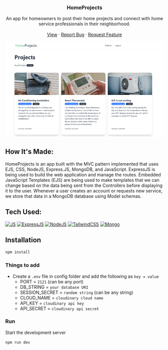 <div align="center">
  <h3 align="center">HomeProjects</h3>
  <p align="center">
    An app for homeowners to post their home projects and connect with home service professionals in their neighborhood.
    <br />
    <br />
    <a href="https://puce-grumpy-chicken.cyclic.app/">View</a>
    ·
    <a href="https://github.com/joselupianez/home-services-project/issues">Report Bug</a>
    ·
    <a href="https://github.com/joselupianez/home-services-project/pulls">Request Feature</a>
  </p>
  <img src="screenshot.png">
</div>

## How It's Made:
HomeProjects is an app built with the MVC pattern implemented that uses EJS, CSS, NodeJS, Express.JS, MongoDB, and JavaScript. ExpressJS is being used to build the web application and manage the routes. Embedded JavaScript Templates (EJS) are being used to make templates that we can change based on the data being sent from the Controllers before displaying it to the user. Whenever a user creates an account or requests new service, we store that data in a MongoDB database using Model schemas.


## Tech Used:
[![JS][Javascript]][Javascript]
[![ExpressJS][Express.JS]][Express.JS]
[![NodeJS][Node.JS]][Node.JS]
[![TailwindCSS][Tailwind.CSS]][Tailwind.CSS]
[![Mongo][MongoDB]][MongoDB]


## Installation

```sh
npm install
```
### Things to add

- Create a `.env` file in config folder and add the following as `key = value`
  - PORT = `2121` (can be any port)
  - DB_STRING = `your database URI`
  - SESSION_SECRET = `random string` (can be any string)
  - CLOUD_NAME = `cloudinary cloud name`
  - API_KEY = `cloudinary api key`
  - API_SECRET = `cloudinary api secret`

### Run
Start the development server
```sh
npm run dev
```

<!-- MARKDOWN LINKS & IMAGES -->
[Javascript]: https://img.shields.io/badge/javascript%20-%23323330.svg?&style=for-the-badge&logo=javascript&logoColor=%23F7DF1E
[Express.JS]: https://img.shields.io/badge/Express.js-404D59?style=for-the-badge
[Node.JS]: https://img.shields.io/badge/Node.js-43853D?style=for-the-badge&logo=node.js&logoColor=white
[Tailwind.CSS]: https://img.shields.io/badge/Tailwind_CSS-38B2AC?style=for-the-badge&logo=tailwind-css&logoColor=white
[MongoDB]: https://img.shields.io/badge/MongoDB-4EA94B?style=for-the-badge&logo=mongodb&logoColor=white